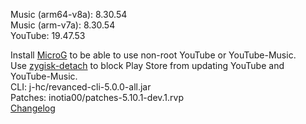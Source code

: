 Music (arm64-v8a): 8.30.54  
Music (arm-v7a): 8.30.54  
YouTube: 19.47.53  

Install [MicroG](https://github.com/WSTxda/MicroG-RE/releases) to be able to use non-root YouTube or YouTube-Music.  
Use [zygisk-detach](https://github.com/j-hc/zygisk-detach) to block Play Store from updating YouTube and YouTube-Music.  
CLI: j-hc/revanced-cli-5.0.0-all.jar  
Patches: inotia00/patches-5.10.1-dev.1.rvp  
[Changelog](https://github.com/inotia00/revanced-patches/releases/tag/v5.10.1-dev.1)  
